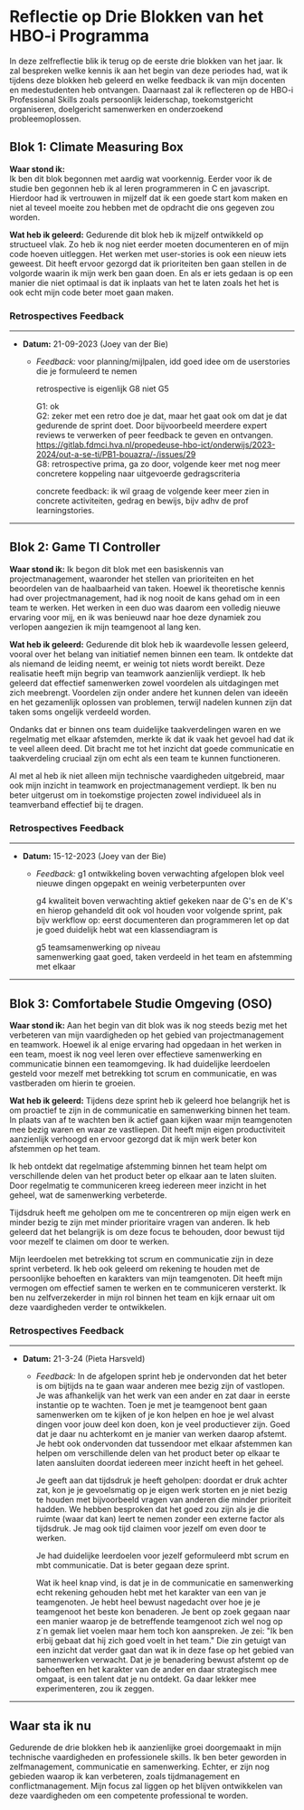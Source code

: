 # Reflectie op Drie Blokken van het HBO-i Programma

In deze zelfreflectie blik ik terug op de eerste drie blokken van het jaar. Ik zal bespreken welke kennis ik aan het begin van deze periodes had, wat ik tijdens deze blokken heb geleerd en welke feedback ik van mijn docenten en medestudenten heb ontvangen. Daarnaast zal ik reflecteren op de HBO-i Professional Skills zoals persoonlijk leiderschap, toekomstgericht organiseren, doelgericht samenwerken en onderzoekend probleemoplossen.

## Blok 1: Climate Measuring Box

**Waar stond ik:**  
Ik ben dit blok begonnen met aardig wat voorkennig. Eerder voor ik de studie ben gegonnen heb ik al leren programmeren in C en javascript. Hierdoor had ik vertrouwen in mijzelf dat ik een goede start kom maken en niet al teveel moeite zou hebben met de opdracht die ons gegeven zou worden. 

**Wat heb ik geleerd:**
Gedurende dit blok heb ik mijzelf ontwikkeld op structueel vlak. Zo heb ik nog niet eerder moeten documenteren en of mijn code hoeven uitleggen. Het werken met user-stories is ook een nieuw iets geweest. Dit heeft ervoor gezorgd dat ik prioriteiten ben gaan stellen in de volgorde waarin ik mijn werk ben gaan doen. En als er iets gedaan is op een manier die niet optimaal is dat ik inplaats van het te laten zoals het het is ook echt mijn code beter moet gaan maken.  

### Retrospectives Feedback
---
- **Datum:** 21-09-2023 (Joey van der Bie)
  - *Feedback:* voor planning/mijlpalen, idd goed idee om de  userstories die je formuleerd te nemen

    retrospective is eigenlijk G8 niet G5

    G1: ok  
    G2: zeker met een retro doe je dat, maar het gaat ook om dat je dat gedurende de sprint doet.
    Door bijvoorbeeld meerdere expert reviews te verwerken of peer feedback te geven en ontvangen. https://gitlab.fdmci.hva.nl/propedeuse-hbo-ict/onderwijs/2023-2024/out-a-se-ti/PB1-bouazra/-/issues/29  
    G8: retrospective prima, ga zo door, volgende keer met nog meer concretere koppeling naar uitgevoerde gedragscriteria

    concrete feedback: ik wil graag de volgende keer meer zien in concrete activiteiten, gedrag en bewijs, bijv adhv de prof learningstories. 

--- 

## Blok 2: Game TI Controller

**Waar stond ik:**
Ik begon dit blok met een basiskennis van projectmanagement, waaronder het stellen van prioriteiten en het beoordelen van de haalbaarheid van taken. Hoewel ik theoretische kennis had over projectmanagement, had ik nog nooit de kans gehad om in een team te werken. Het werken in een duo was daarom een volledig nieuwe ervaring voor mij, en ik was benieuwd naar hoe deze dynamiek zou verlopen aangezien ik mijn teamgenoot al lang ken.

**Wat heb ik geleerd:**
Gedurende dit blok heb ik waardevolle lessen geleerd, vooral over het belang van initiatief nemen binnen een team. Ik ontdekte dat als niemand de leiding neemt, er weinig tot niets wordt bereikt. Deze realisatie heeft mijn begrip van teamwork aanzienlijk verdiept. Ik heb geleerd dat effectief samenwerken zowel voordelen als uitdagingen met zich meebrengt. Voordelen zijn onder andere het kunnen delen van ideeën en het gezamenlijk oplossen van problemen, terwijl nadelen kunnen zijn dat taken soms ongelijk verdeeld worden.

Ondanks dat er binnen ons team duidelijke taakverdelingen waren en we regelmatig met elkaar afstemden, merkte ik dat ik vaak het gevoel had dat ik te veel alleen deed. Dit bracht me tot het inzicht dat goede communicatie en taakverdeling cruciaal zijn om echt als een team te kunnen functioneren.

Al met al heb ik niet alleen mijn technische vaardigheden uitgebreid, maar ook mijn inzicht in teamwork en projectmanagement verdiept. Ik ben nu beter uitgerust om in toekomstige projecten zowel individueel als in teamverband effectief bij te dragen.

### Retrospectives Feedback
---
- **Datum:** 	15-12-2023 (Joey van der Bie)
  - *Feedback:* g1 ontwikkeling boven verwachting
afgelopen blok veel nieuwe dingen opgepakt en weinig verbeterpunten over

    g4 kwaliteit boven verwachting
aktief gekeken naar de G's en de K's en hierop gehandeld
dit ook vol houden voor volgende sprint, pak bijv werkflow op: eerst documenteren dan programmeren
let op dat je goed duidelijk hebt wat een klassendiagram is

    g5 teamsamenwerking op niveau  
samenwerking gaat goed, taken verdeeld in het team en afstemming met elkaar

--- 

## Blok 3: Comfortabele Studie Omgeving (OSO)

**Waar stond ik:**
Aan het begin van dit blok was ik nog steeds bezig met het verbeteren van mijn vaardigheden op het gebied van projectmanagement en teamwork. Hoewel ik al enige ervaring had opgedaan in het werken in een team, moest ik nog veel leren over effectieve samenwerking en communicatie binnen een teamomgeving. Ik had duidelijke leerdoelen gesteld voor mezelf met betrekking tot scrum en communicatie, en was vastberaden om hierin te groeien.

**Wat heb ik geleerd:**
Tijdens deze sprint heb ik geleerd hoe belangrijk het is om proactief te zijn in de communicatie en samenwerking binnen het team. In plaats van af te wachten ben ik actief gaan kijken waar mijn teamgenoten mee bezig waren en waar ze vastliepen. Dit heeft mijn eigen productiviteit aanzienlijk verhoogd en ervoor gezorgd dat ik mijn werk beter kon afstemmen op het team.

Ik heb ontdekt dat regelmatige afstemming binnen het team helpt om verschillende delen van het product beter op elkaar aan te laten sluiten. Door regelmatig te communiceren kreeg iedereen meer inzicht in het geheel, wat de samenwerking verbeterde.

Tijdsdruk heeft me geholpen om me te concentreren op mijn eigen werk en minder bezig te zijn met minder prioritaire vragen van anderen. Ik heb geleerd dat het belangrijk is om deze focus te behouden, door bewust tijd voor mezelf te claimen om door te werken.

Mijn leerdoelen met betrekking tot scrum en communicatie zijn in deze sprint verbeterd. Ik heb ook geleerd om rekening te houden met de persoonlijke behoeften en karakters van mijn teamgenoten. Dit heeft mijn vermogen om effectief samen te werken en te communiceren versterkt. Ik ben nu zelfverzekerder in mijn rol binnen het team en kijk ernaar uit om deze vaardigheden verder te ontwikkelen.

### Retrospectives Feedback
---
- **Datum:** 21-3-24 (Pieta Harsveld)
  - *Feedback:* In de afgelopen sprint heb je ondervonden dat het beter is om bijtijds na te gaan waar anderen mee bezig zijn of vastlopen. Je was afhankelijk van het werk van een ander en zat daar in eerste instantie op te wachten. Toen je met je teamgenoot bent gaan samenwerken om te kijken of je kon helpen en hoe je wel alvast dingen voor jouw deel kon doen, kon je veel productiever zijn. Goed dat je daar nu achterkomt en je manier van werken daarop afstemt. Je hebt ook ondervonden dat tussendoor met elkaar afstemmen kan helpen om verschillende delen van het product beter op elkaar te laten aansluiten doordat iedereen meer inzicht heeft in het geheel.  

    Je geeft aan dat tijdsdruk je heeft geholpen: doordat er druk achter zat, kon je je gevoelsmatig op je eigen werk storten en je niet bezig te houden met bijvoorbeeld vragen van anderen die minder prioriteit hadden. We hebben besproken dat het goed zou zijn als je die ruimte (waar dat kan) leert te nemen zonder een externe factor als tijdsdruk. Je mag ook tijd claimen voor jezelf om even door te werken.  

    Je had duidelijke leerdoelen voor jezelf geformuleerd mbt scrum en mbt communicatie. Dat is beter gegaan deze sprint.  

    Wat ik heel knap vind, is dat je in de communicatie en samenwerking echt rekening gehouden hebt met het karakter van een van je teamgenoten. Je hebt heel bewust nagedacht over hoe je je teamgenoot het beste kon benaderen. Je bent op zoek gegaan naar een manier waarop je de betreffende teamgenoot zich wel nog op z`n gemak liet voelen maar hem toch kon aanspreken. Je zei: "Ik ben erbij gebaat dat hij zich goed voelt in het team." Die zin getuigt van een inzicht dat verder gaat dan wat ik in deze fase op het gebied van samenwerken verwacht. Dat je je benadering bewust afstemt op de behoeften en het karakter van de ander en daar strategisch mee omgaat, is een talent dat je nu ontdekt. Ga daar lekker mee experimenteren, zou ik zeggen.

--- 

## Waar sta ik nu

Gedurende de drie blokken heb ik aanzienlijke groei doorgemaakt in mijn technische vaardigheden en professionele skills. Ik ben beter geworden in zelfmanagement, communicatie en samenwerking. Echter, er zijn nog gebieden waarop ik kan verbeteren, zoals tijdmanagement en conflictmanagement. Mijn focus zal liggen op het blijven ontwikkelen van deze vaardigheden om een competente professional te worden.
